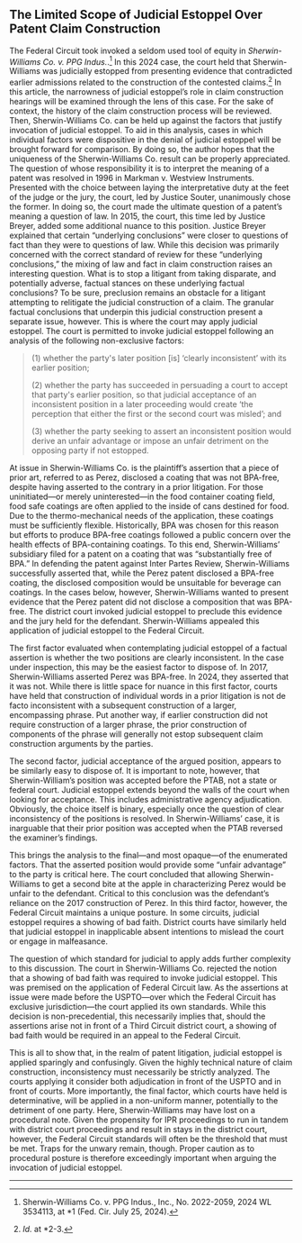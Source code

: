 ## The Limited Scope of Judicial Estoppel Over Patent Claim Construction
The Federal Circuit took invoked a seldom used tool of equity in _Sherwin-Williams Co. v. PPG Indus._.[^1]  In this 2024 case, the court held that Sherwin-Williams was judicially estopped from presenting evidence that contradicted earlier admissions related to the construction of the contested claims.[^2]  In this article, the narrowness of judicial estoppel’s role in claim construction hearings will be examined through the lens of this case. For the sake of context, the history of the claim construction process will be reviewed. Then, Sherwin-Williams Co. can be held up against the factors that justify invocation of judicial estoppel. To aid in this analysis, cases in which individual factors were dispositive in the denial of judicial estoppel will be brought forward for comparison. By doing so, the author hopes that the uniqueness of the Sherwin-Williams Co. result can be properly appreciated. 
The question of whose responsibility it is to interpret the meaning of a patent was resolved in 1996 in Markman v. Westview Instruments.  Presented with the choice between laying the interpretative duty at the feet of the judge or the jury, the court, led by Justice Souter, unanimously chose the former.  In doing so, the court made the ultimate question of a patent’s meaning a question of law.  In 2015, the court, this time led by Justice Breyer, added some additional nuance to this position.  Justice Breyer explained that certain “underlying conclusions” were closer to questions of fact than they were to questions of law.  While this decision was primarily concerned with the correct standard of review for these “underlying conclusions,” the mixing of law and fact in claim construction raises an interesting question. What is to stop a litigant from taking disparate, and potentially adverse, factual stances on these underlying factual conclusions?
To be sure, preclusion remains an obstacle for a litigant attempting to relitigate the judicial construction of a claim.  The granular factual conclusions that underpin this judicial construction present a separate issue, however. This is where the court may apply judicial estoppel.  The court is permitted to invoke judicial estoppel following an analysis of the following non-exclusive factors:

>(1) whether the party's later position [is] ‘clearly inconsistent’ with its earlier position;
>
>(2) whether the party has succeeded in persuading a court to accept that party's earlier position, so that judicial acceptance of an inconsistent position in a later proceeding would create ‘the perception that either the first or the second court was misled’; and
>
>(3) whether the party seeking to assert an inconsistent position would derive an unfair advantage or impose an unfair detriment on the opposing party if not estopped.

At issue in Sherwin-Williams Co. is the plaintiff’s assertion that a piece of prior art, referred to as Perez, disclosed a coating that was not BPA-free, despite having asserted to the contrary in a prior litigation.  For those uninitiated—or merely uninterested—in the food container coating field, food safe coatings are often applied to the inside of cans destined for food.  Due to the thermo-mechanical needs of the application, these coatings must be sufficiently flexible.  Historically, BPA was chosen for this reason but efforts to produce BPA-free coatings followed a public concern over the health effects of BPA-containing coatings.  To this end, Sherwin-Williams’ subsidiary filed for a patent on a coating that was “substantially free of BPA.”  In defending the patent against Inter Partes Review, Sherwin-Williams successfully asserted that, while the Perez patent disclosed a BPA-free coating, the disclosed composition would be unsuitable for beverage can coatings.  In the cases below, however, Sherwin-Williams wanted to present evidence that the Perez patent did not disclose a composition that was BPA-free.  The district court invoked judicial estoppel to preclude this evidence and the jury held for the defendant.  Sherwin-Williams appealed this application of judicial estoppel to the Federal Circuit.

The first factor evaluated when contemplating judicial estoppel of a factual assertion is whether the two positions are clearly inconsistent. In the case under inspection, this may be the easiest factor to dispose of. In 2017, Sherwin-Williams asserted Perez was BPA-free.  In 2024, they asserted that it was not.  While there is little space for nuance in this first factor, courts have held that construction of individual words in a prior litigation is not de facto inconsistent with a subsequent construction of a larger, encompassing phrase.  Put another way, if earlier construction did not require construction of a larger phrase, the prior construction of components of the phrase will generally not estop subsequent claim construction arguments by the parties. 

The second factor, judicial acceptance of the argued position, appears to be similarly easy to dispose of. It is important to note, however, that Sherwin-William’s position was accepted before the PTAB, not a state or federal court.  Judicial estoppel extends beyond the walls of the court when looking for acceptance. This includes administrative agency adjudication.  Obviously, the choice itself is binary, especially once the question of clear inconsistency of the positions is resolved.  In Sherwin-Williams’ case, it is inarguable that their prior position was accepted when the PTAB reversed the examiner’s findings.

This brings the analysis to the final—and most opaque—of the enumerated factors. That the asserted position would provide some “unfair advantage” to the party is critical here.  The court concluded that allowing Sherwin-Williams to get a second bite at the apple in characterizing Perez would be unfair to the defendant.  Critical to this conclusion was the defendant’s reliance on the 2017 construction of Perez.  In this third factor, however, the Federal Circuit maintains a unique posture. In some circuits, judicial estoppel requires a showing of bad faith.  District courts have similarly held that judicial estoppel in inapplicable absent intentions to mislead the court or engage in malfeasance.

The question of which standard for judicial to apply adds further complexity to this discussion. The court in Sherwin-Williams Co. rejected the notion that a showing of bad faith was required to invoke judicial estoppel.  This was premised on the application of Federal Circuit law.  As the assertions at issue were made before the USPTO—over which the Federal Circuit has exclusive jurisdiction—the court applied its own standards.  While this decision is non-precedential, this necessarily implies that, should the assertions arise not in front of a Third Circuit district court, a showing of bad faith would be required in an appeal to the Federal Circuit.

This is all to show that, in the realm of patent litigation, judicial estoppel is applied sparingly and confusingly. Given the highly technical nature of claim construction, inconsistency must necessarily be strictly analyzed. The courts applying it consider both adjudication in front of the USPTO and in front of courts. More importantly, the final factor, which courts have held is determinative, will be applied in a non-uniform manner, potentially to the detriment of one party.  Here, Sherwin-Williams may have lost on a procedural note.  Given the propensity for IPR proceedings to run in tandem with district court proceedings and result in stays in the district court, however, the Federal Circuit standards will often be the threshold that must be met.  Traps for the unwary remain, though. Proper caution as to procedural posture is therefore exceedingly important when arguing the invocation of judicial estoppel.

---

[^1]: Sherwin-Williams Co. v. PPG Indus., Inc., No. 2022-2059, 2024 WL 3534113, at *1 (Fed. Cir. July 25, 2024).
[^2]: _Id._ at *2-3.
